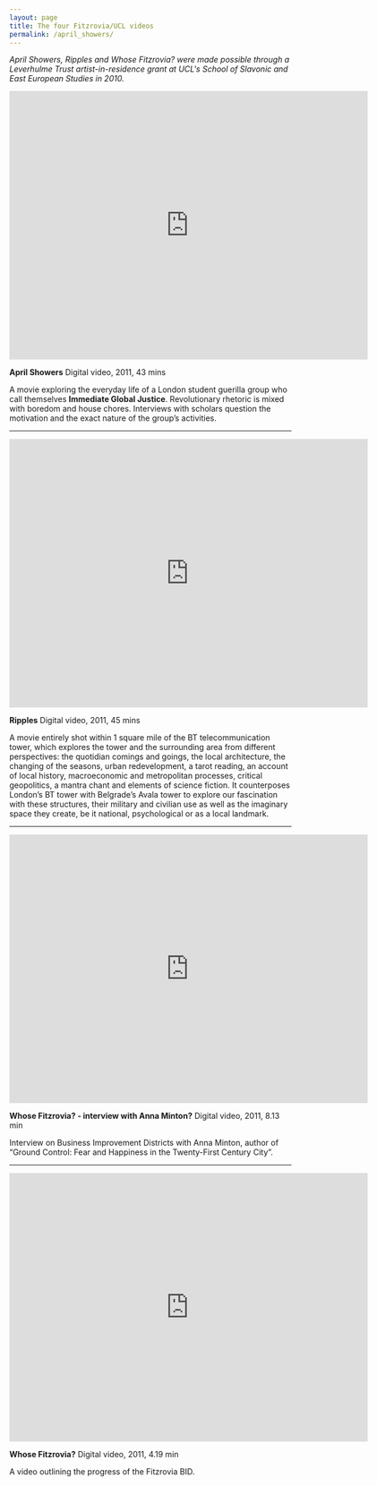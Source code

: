 ```yaml
---
layout: page
title: The four Fitzrovia/UCL videos
permalink: /april_showers/
---
```


_April Showers, Ripples and Whose Fitzrovia? were made possible through a Leverhulme Trust artist-in-residence grant at UCL's School of Slavonic and East European Studies in 2010._  

<iframe src="https://player.vimeo.com/video/119650822" width="640" height="480" frameborder="0" webkitallowfullscreen mozallowfullscreen allowfullscreen></iframe>  

**April Showers** Digital video, 2011, 43 mins  

A movie exploring the everyday life of a London student guerilla group who call themselves **Immediate Global Justice**. Revolutionary rhetoric is mixed with boredom and house chores. Interviews with scholars question the motivation and the exact nature of the group’s activities. 


***



<iframe src="https://player.vimeo.com/video/120281145" width="640" height="480" frameborder="0" webkitallowfullscreen mozallowfullscreen allowfullscreen></iframe>  

**Ripples** Digital video, 2011, 45 mins

A movie entirely shot within 1 square mile of the BT telecommunication tower, which explores the tower and the surrounding area from different perspectives: the quotidian comings and goings, the local architecture, the changing of the seasons, urban redevelopment, a tarot reading, an account of local history, macroeconomic and metropolitan processes, critical geopolitics, a mantra chant and elements of science fiction. It counterposes London’s BT tower with Belgrade’s Avala tower to explore our fascination with these structures, their military and civilian use as well as the imaginary space they create, be it national, psychological or as a local landmark.


***



<iframe src="https://player.vimeo.com/video/119957429" width="640" height="480" frameborder="0" webkitallowfullscreen mozallowfullscreen allowfullscreen></iframe>   
  
**Whose Fitzrovia? - interview with Anna Minton?** Digital video, 2011, 8.13 min  

Interview on Business Improvement Districts with Anna Minton, author of “Ground Control: Fear and Happiness in the Twenty-First Century City”.


***



<iframe src="https://player.vimeo.com/video/119960048" width="640" height="480" frameborder="0" webkitallowfullscreen mozallowfullscreen allowfullscreen></iframe>  

**Whose Fitzrovia?** Digital video, 2011, 4.19 min  

A video outlining the progress of the Fitzrovia BID.
